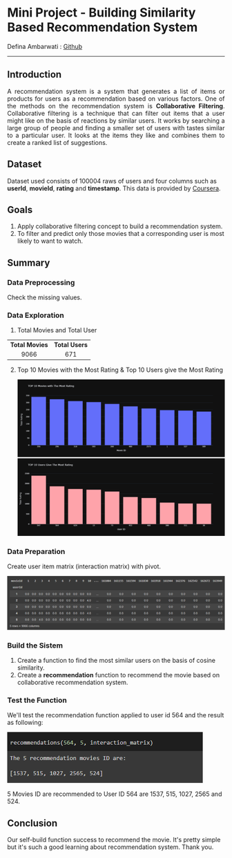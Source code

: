 # Mini Project - Building Similarity Based Recommendation System
Defina Ambarwati : [Github](https://github.com/definaa2412)
***

## Introduction

<p align="justify"> A recommendation system is a system that generates a list of items or products for users as a recommendation based on various factors. One of the methods on the recommendation system is <strong>Collaborative Filtering</strong>. Collaborative filtering is a technique that can filter out items that a user might like on the basis of reactions by similar users. It works by searching a large group of people and finding a smaller set of users with tastes similar to a particular user. It looks at the items they like and combines them to create a ranked list of suggestions. </p>

## Dataset

<p align="justify">
  
Dataset used consists of 100004 raws of users and four columns such as **userId**, **movieId**, **rating** and **timestamp**. This data is provided by [Coursera](https://www.coursera.org/projects/building-similarity-based-recommendation-system).
  
</p>

## Goals
1. Apply collaborative filtering concept to build a recommendation system.
2. To filter and predict only those movies that a corresponding user is most likely to want to watch.

## Summary
### Data Preprocessing
<p align = "left">
Check the missing values.
</p>

### Data Exploration
1. Total Movies and Total User
   
<div align="center">
  <table>
    <tr>
      <td align="center"> <strong>Total Movies</strong> </td>
      <td align="center"> <strong>Total Users</strong> </td>
    </tr>
    <tr>
      <td align="center"> 9066 </td>
      <td align="center"> 671 </td>
    </tr>
  </table>
</div>

2. Top 10 Movies with the Most Rating & Top 10 Users give the Most Rating
   
   ![10movie](https://github.com/definaa2412/Building-Similarity-Based-Recommendation-System/blob/main/images/top%2010%20movies.png)
   ![10user](https://github.com/definaa2412/Building-Similarity-Based-Recommendation-System/blob/main/images/top%2010%20users.png)
   
      
### Data Preparation
<p align = "left">
Create user item matrix (interaction matrix) with pivot.
</p>

<div align ="center">
  
![im](https://github.com/definaa2412/Building-Similarity-Based-Recommendation-System/blob/main/images/interaction%20matrix.png)
  
</div>

### Build the Sistem
1. Create a function to find the most similar users on the basis of cosine similarity.
2. Create a **recommendation** function to recommend the movie based on collaborative recommendation system.

### Test the Function
We'll test the recommendation function applied to user id 564 and the result as following:

![testfunction](https://github.com/definaa2412/Building-Similarity-Based-Recommendation-System/blob/main/images/function%20test.png)

5 Movies ID are recommended to User ID 564 are 1537, 515, 1027, 2565 and 524.

## Conclusion
Our self-build function success to recommend the movie. It's pretty simple but it's such a good learning about recommendation system. Thank you.


